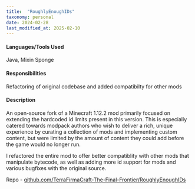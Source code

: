 ```yaml
---
title:  "RoughlyEnoughIDs"
taxonomy: personal
date: 2024-02-28
last_modified_at: 2025-02-10
---
```

#### Languages/Tools Used
Java, Mixin Sponge
#### Responsibilities
Refactoring of original codebase and added compatibilty for other mods
#### Description
An open-source fork of a Minecraft 1.12.2 mod primarily focused on extending the hardcoded id limits present in this version. This is especially catered towards modpack authors who wish to deliver a rich, unique experience by curating a collection of mods and implementing custom content, but were limited by the amount of content they could add before the game would no longer run. 

I refactored the entire mod to offer better compatiblity with other mods that manipulate bytecode, as well as adding more id support for mods and various bugfixes with the original source.

Repo - [github.com/TerraFirmaCraft-The-Final-Frontier/RoughlyEnoughIDs](https://github.com/TerraFirmaCraft-The-Final-Frontier/RoughlyEnoughIDs)